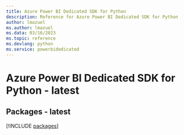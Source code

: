 ```yaml
---
title: Azure Power BI Dedicated SDK for Python
description: Reference for Azure Power BI Dedicated SDK for Python
author: lmazuel
ms.author: lmazuel
ms.data: 03/16/2023
ms.topic: reference
ms.devlang: python
ms.service: powerbidedicated
---
```

# Azure Power BI Dedicated SDK for Python - latest
## Packages - latest
[!INCLUDE [packages](power-bi-dedicated-index.md)]